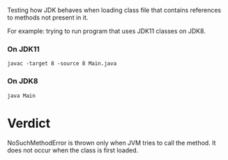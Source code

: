 Testing how JDK behaves when loading class file that contains references to
methods not present in it.

For example: trying to run program that uses JDK11 classes on JDK8.

### On JDK11

```console
javac -target 8 -source 8 Main.java
```

### On JDK8

```console
java Main
```

# Verdict

NoSuchMethodError is thrown only when JVM tries to call the method. It does not
occur when the class is first loaded.
